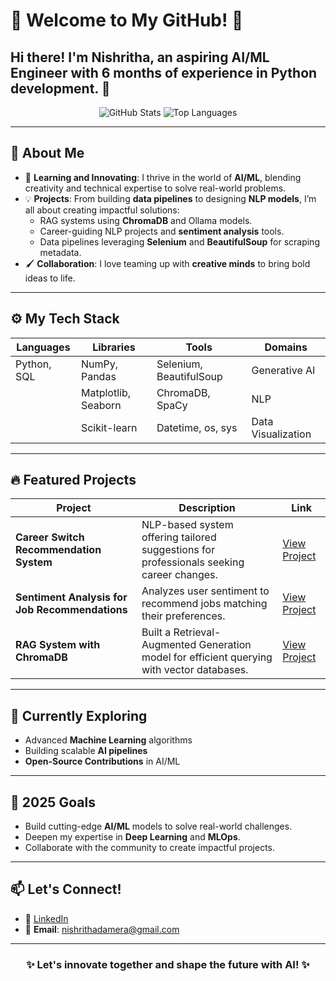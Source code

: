 # 🌟 Welcome to My GitHub! 🌟

Hi there! I'm **Nishritha**, an aspiring **AI/ML Engineer** with 6 months of experience in Python development. 🚀
---

<div align="center">
  <img src="https://github-readme-stats.vercel.app/api?username=Nishritha03&show_icons=true&theme=radical" alt="GitHub Stats" />
  <img src="https://github-readme-stats.vercel.app/api/top-langs/?username=Nishritha03&layout=compact&theme=radical" alt="Top Languages" />
</div>

---

## 🧠 About Me

- 🌱 **Learning and Innovating**: I thrive in the world of **AI/ML**, blending creativity and technical expertise to solve real-world problems.
- 💡 **Projects**: From building **data pipelines** to designing **NLP models**, I’m all about creating impactful solutions:
  - RAG systems using **ChromaDB** and Ollama models.
  - Career-guiding NLP projects and **sentiment analysis** tools.
  - Data pipelines leveraging **Selenium** and **BeautifulSoup** for scraping metadata.
- 🖌️ **Collaboration**: I love teaming up with **creative minds** to bring bold ideas to life.

---

## ⚙️ My Tech Stack

<div align="center">

| **Languages**    | **Libraries**        | **Tools**                 | **Domains**             |
|-------------------|----------------------|---------------------------|-------------------------|
| Python, SQL       | NumPy, Pandas        | Selenium, BeautifulSoup   | Generative AI           |
|                   | Matplotlib, Seaborn | ChromaDB, SpaCy           | NLP                     |
|                   | Scikit-learn         | Datetime, os, sys         | Data Visualization      |

</div>

---

## 🔥 Featured Projects

| **Project**                                        | **Description**                                                                                             | **Link**         |
|----------------------------------------------------|-------------------------------------------------------------------------------------------------------------|------------------|
| **Career Switch Recommendation System**           | NLP-based system offering tailored suggestions for professionals seeking career changes.                    | [View Project](#)|
| **Sentiment Analysis for Job Recommendations**    | Analyzes user sentiment to recommend jobs matching their preferences.                                       | [View Project](#)|
| **RAG System with ChromaDB**                      | Built a Retrieval-Augmented Generation model for efficient querying with vector databases.                  | [View Project](#)|

---

## 🌱 Currently Exploring

- Advanced **Machine Learning** algorithms  
- Building scalable **AI pipelines**  
- **Open-Source Contributions** in AI/ML  

---

## 🎯 2025 Goals

- Build cutting-edge **AI/ML** models to solve real-world challenges.  
- Deepen my expertise in **Deep Learning** and **MLOps**.  
- Collaborate with the community to create impactful projects.  

---

## 📫 Let's Connect!

- 💼 [LinkedIn](#)
- 📧 **Email**: nishrithadamera@gmail.com

---

<div align="center">
  <h3>✨ Let's innovate together and shape the future with AI! ✨</h3>
</div>
